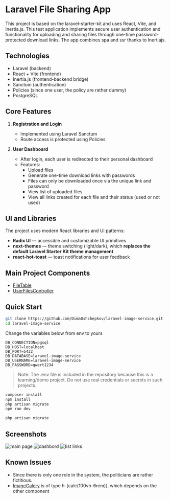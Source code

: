# Laravel File Sharing App

This project is based on the laravel-starter-kit and uses React, Vite, and Inertia.js. This test application implements secure user authentication and functionality for uploading and sharing files through one-time password-protected download links.
The app combines spa and ssr thanks to Inertiajs.

## Technologies

- Laravel (backend)
- React + Vite (frontend)
- Inertia.js (frontend-backend bridge)
- Sanctum (authentication)
- Policies (since one user, the policy are rather dummy)
- PostgreSQL

## Core Features

1. **Registration and Login**
   - Implemented using Laravel Sanctum
   - Route access is protected using Policies 

2. **User Dashboard**
   - After login, each user is redirected to their personal dashboard
   - Features:
     - Upload files
     - Generate one-time download links with passwords
     - Files can only be downloaded once via the unique link and password
     - View list of uploaded files
     - View all links created for each file and their status (used or not used)
    
## UI and Libraries

The project uses modern React libraries and UI patterns:

- **Radix UI** — accessible and customizable UI primitives
- **next-themes** — theme switching (light/dark), which **replaces the default Laravel Starter Kit theme management**
- **react-hot-toast** — toast notifications for user feedback

## Main Project Components

- [FileTable](https://github.com/DimaOshchepkov/laravel-image-service/blob/main/resources/js/components/file-table.tsx)
- [UserFilesController](https://github.com/DimaOshchepkov/laravel-image-service/blob/main/app/Http/Controllers/UserFilesController.php)


## Quick Start

```bash
git clone https://github.com/DimaOshchepkov/laravel-image-service.git
cd laravel-image-service
```
Change the variables below from env to yours

```env
DB_CONNECTION=pgsql
DB_HOST=localhost
DB_PORT=5432
DB_DATABASE=laravel-image-service
DB_USERNAME=laravel-image-service
DB_PASSWORD=qwert1234
```
> Note: The .env file is included in the repository because this is a learning/demo project. Do not use real credentials or secrets in such projects.

```bash
composer install
npm install
php artisan migrate
npm run dev

php artisan migrate
```

## Screenshots
![main page](https://github.com/user-attachments/assets/cd80f7e9-96d9-41d9-ab5a-da328908931e)
![dashbord](https://github.com/user-attachments/assets/5be7830b-a21f-4d1e-a697-e6cddc6d9298)
![list links](https://github.com/user-attachments/assets/12be626b-c15c-4d67-a7c5-71dff7f2f1ef)

## Known Issues

- Since there is only one role in the system, the politicians are rather fictitious.
- [ImageGalery](https://github.com/DimaOshchepkov/laravel-image-service/blob/main/resources/js/components/image-gallery.tsx) is of type h-[calc(100vh-6rem)], which depends on the other component






